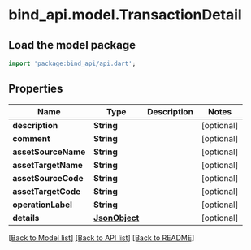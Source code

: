 # bind_api.model.TransactionDetail

## Load the model package
```dart
import 'package:bind_api/api.dart';
```

## Properties
Name | Type | Description | Notes
------------ | ------------- | ------------- | -------------
**description** | **String** |  | [optional] 
**comment** | **String** |  | [optional] 
**assetSourceName** | **String** |  | [optional] 
**assetTargetName** | **String** |  | [optional] 
**assetSourceCode** | **String** |  | [optional] 
**assetTargetCode** | **String** |  | [optional] 
**operationLabel** | **String** |  | [optional] 
**details** | [**JsonObject**](.md) |  | [optional] 

[[Back to Model list]](../README.md#documentation-for-models) [[Back to API list]](../README.md#documentation-for-api-endpoints) [[Back to README]](../README.md)


